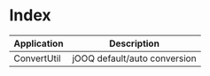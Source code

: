 # Index

| Application       | Description
| ------------------|-------------------------------|
| ConvertUtil       | jOOQ default/auto conversion  |